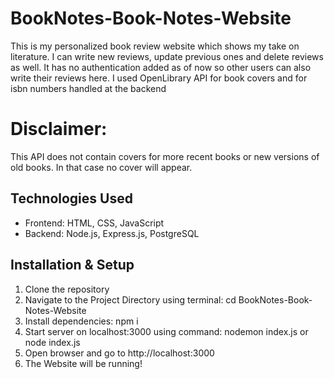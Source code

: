 # BookNotes-Book-Notes-Website
This is my personalized book review website which shows my take on literature. I can write new reviews, update previous ones and delete reviews as well.
It has no authentication added as of now so other users can also write their reviews here.
I used OpenLibrary API for book covers and for isbn numbers handled at the backend
# Disclaimer: 
This API does not contain covers for more recent books or new versions of old books. In that case no cover will appear.

## Technologies Used  
- Frontend: HTML, CSS, JavaScript  
- Backend: Node.js, Express.js, PostgreSQL

## Installation & Setup  

1. Clone the repository
2. Navigate to the Project Directory using terminal: cd BookNotes-Book-Notes-Website
3. Install dependencies: npm i
4. Start server on localhost:3000 using command: nodemon index.js or node index.js
5. Open browser and go to http://localhost:3000
6. The Website will be running! 
